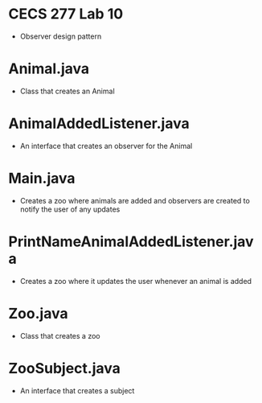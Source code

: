 # CECS 277 Lab 10
* Observer design pattern

# Animal.java
* Class that creates an Animal

# AnimalAddedListener.java
* An interface that creates an observer for the Animal

# Main.java
* Creates a zoo where animals are added and observers are created to notify the user of any updates

# PrintNameAnimalAddedListener.java
* Creates a zoo where it updates the user whenever an animal is added

# Zoo.java
* Class that creates a zoo

# ZooSubject.java
* An interface that creates a subject 